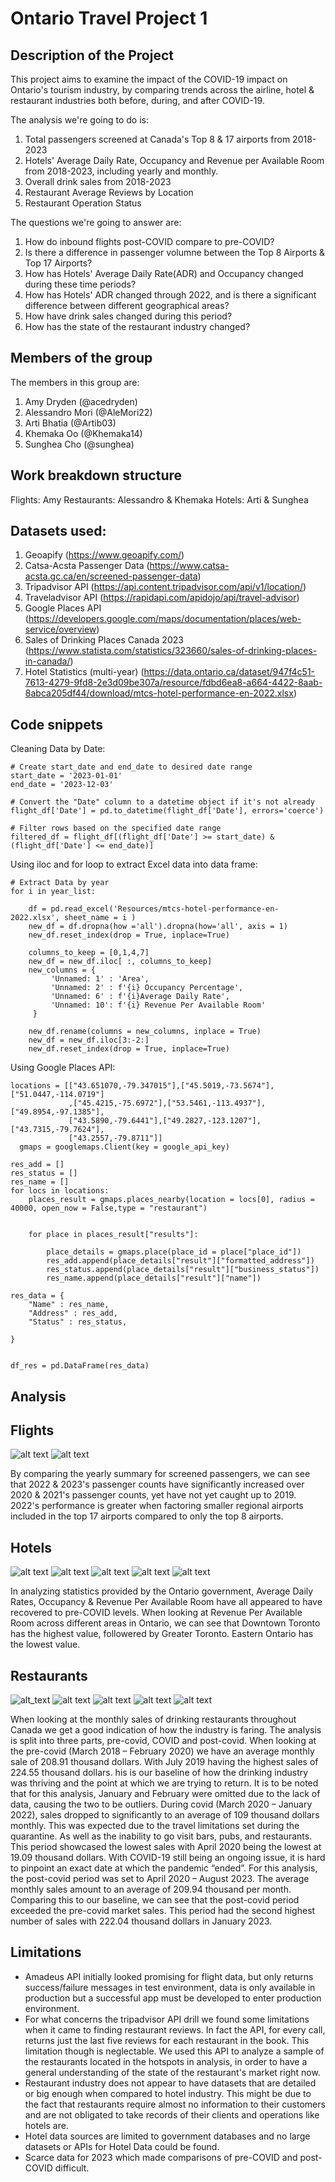 # Ontario Travel Project 1

## Description of the Project 

This project aims to examine the impact of the COVID-19 impact on Ontario's tourism industry, by comparing trends across the airline, hotel & restaurant industries both before, during, and after COVID-19.  

The analysis we're going to do is: 
1. Total passengers screened at Canada's Top 8 & 17 airports from 2018-2023
2. Hotels' Average Daily Rate, Occupancy and Revenue per Available Room from 2018-2023, including yearly and monthly. 
3. Overall drink sales from 2018-2023
4. Restaurant Average Reviews by Location
5. Restaurant Operation Status 

The questions we're going to answer are: 
1. How do inbound flights post-COVID compare to pre-COVID?
2. Is there a difference in passenger volumne between the Top 8 Airports & Top 17 Airports? 
3. How has Hotels' Average Daily Rate(ADR) and Occupancy changed during these time periods?
4. How has Hotels' ADR changed through 2022, and is there a significant difference between different geographical areas? 
5. How have drink sales changed during this period? 
6. How has the state of the restaurant industry changed? 

## Members of the group

The members in this group are: 
1. Amy Dryden (@acedryden)
2. Alessandro Mori (@AleMori22)
3. Arti Bhatia (@Artib03)
4. Khemaka Oo (@Khemaka14)
5. Sunghea Cho (@sunghea)

## Work breakdown structure

Flights: Amy
Restaurants: Alessandro & Khemaka 
Hotels: Arti & Sunghea 

## Datasets used: 

1. Geoapify (https://www.geoapify.com/)
2. Catsa-Acsta Passenger Data (https://www.catsa-acsta.gc.ca/en/screened-passenger-data)
3. Tripadvisor API (https://api.content.tripadvisor.com/api/v1/location/)
4. Traveladvisor API (https://rapidapi.com/apidojo/api/travel-advisor)
5. Google Places API (https://developers.google.com/maps/documentation/places/web-service/overview)
6. Sales of Drinking Places Canada 2023 (https://www.statista.com/statistics/323660/sales-of-drinking-places-in-canada/)
7. Hotel Statistics (multi-year)
(https://data.ontario.ca/dataset/947f4c51-7613-4279-9fd8-2e3d09be307a/resource/fdbd6ea8-a664-4422-8aab-8abca205df44/download/mtcs-hotel-performance-en-2022.xlsx)

## Code snippets
Cleaning Data by Date: 
```
# Create start_date and end_date to desired date range
start_date = '2023-01-01'
end_date = '2023-12-03'

# Convert the "Date" column to a datetime object if it's not already
flight_df['Date'] = pd.to_datetime(flight_df['Date'], errors='coerce')

# Filter rows based on the specified date range
filtered_df = flight_df[(flight_df['Date'] >= start_date) & (flight_df['Date'] <= end_date)]
```
Using iloc and for loop to extract Excel data into data frame: 
```
# Extract Data by year 
for i in year_list:
    
    df = pd.read_excel('Resources/mtcs-hotel-performance-en-2022.xlsx', sheet_name = i )
    new_df = df.dropna(how ='all').dropna(how='all', axis = 1)
    new_df.reset_index(drop = True, inplace=True)

    columns_to_keep = [0,1,4,7]
    new_df = new_df.iloc[ :, columns_to_keep]
    new_columns = {
         'Unnamed: 1' : 'Area',
         'Unnamed: 2' : f'{i} Occupancy Percentage',
         'Unnamed: 6' : f'{i}Average Daily Rate',
         'Unnamed: 10': f'{i} Revenue Per Available Room'
     }

    new_df.rename(columns = new_columns, inplace = True)
    new_df = new_df.iloc[3:-2:]
    new_df.reset_index(drop = True, inplace=True)
```

Using Google Places API: 
```
locations = [["43.651070,-79.347015"],["45.5019,-73.5674"],["51.0447,-114.0719"]
             ,["45.4215,-75.6972"],["53.5461,-113.4937"],["49.8954,-97.1385"],
             ["43.5890,-79.6441"],["49.2827,-123.1207"],["43.7315,-79.7624"],
             ["43.2557,-79.8711"]]
  gmaps = googlemaps.Client(key = google_api_key)

res_add = []
res_status = []
res_name = []
for locs in locations:
    places_result = gmaps.places_nearby(location = locs[0], radius = 40000, open_now = False,type = "restaurant")


    for place in places_result["results"]:

        place_details = gmaps.place(place_id = place["place_id"])
        res_add.append(place_details["result"]["formatted_address"])
        res_status.append(place_details["result"]["business_status"])
        res_name.append(place_details["result"]["name"])

res_data = {
    "Name" : res_name,
    "Address" : res_add,
    "Status" : res_status,

}


df_res = pd.DataFrame(res_data)
```

## Analysis 

## Flights
![alt text](https://github.com/AleMori22/Project_1_repo/blob/main/output/Screened_Passengers_Top_8_Airports.png)
![alt text](https://github.com/AleMori22/Project_1_repo/blob/main/output/Screened_Passengers_Top_17_Airports.png)

By comparing the yearly summary for screened passengers, we can see that 2022 & 2023's passenger counts have significantly increased over 2020 & 2021's passenger counts, yet have not yet caught up to 2019. 2022's performance is greater when factoring smaller regional airports included in the top 17 airports compared to only the top 8 airports. 

## Hotels 

![alt text](https://github.com/AleMori22/Project_1_repo/blob/main/output/Average_Daily_Rate_by_Year.png)
![alt text](https://github.com/AleMori22/Project_1_repo/blob/main/output/Occupancy_Percentage_by_Year.png)
![alt text](https://github.com/AleMori22/Project_1_repo/blob/main/output/Revenue_Per_Available_Room_Year.png)
![alt text](https://github.com/AleMori22/Project_1_repo/blob/main/Graph_data/Figure1.png)
![alt text](https://github.com/AleMori22/Project_1_repo/blob/main/Graph_data/Figure2.png)

In analyzing statistics provided by the Ontario government, Average Daily Rates, Occupancy  & Revenue Per Available Room have all appeared to have recovered to pre-COVID levels. 
When looking at Revenue Per Available Room across different areas in Ontario, we can see that Downtown Toronto has the highest value, followered by Greater Toronto. Eastern Ontario has the lowest value. 


## Restaurants
![alt_text](https://github.com/AleMori22/Project_1_repo/blob/main/output/Drinking_Plot.png)
![alt text](https://github.com/AleMori22/Project_1_repo/blob/main/output/Buisness%20Status.png)
![alt text](https://github.com/AleMori22/Project_1_repo/blob/main/output/Relevant_Review.png)
![alt text](https://github.com/AleMori22/Project_1_repo/blob/main/output/Locations_map.png)
![alt text](https://github.com/AleMori22/Project_1_repo/blob/main/output/average_review_plot.png)

When looking at the monthly sales of drinking restaurants throughout Canada we get a good indication of how the industry is faring. The analysis is split into three parts, pre-covid, COVID and post-covid. When looking at the pre-covid (March 2018 – February 2020) we have an average monthly sale of 208.91 thousand dollars. With July 2019 having the highest sales of 224.55 thousand dollars. his is our baseline of how the drinking industry was thriving and the point at which we are trying to return. It is to be noted that for this analysis, January and February were omitted due to the lack of data, causing the two to be outliers.
During covid (March 2020 – January 2022), sales dropped to significantly to an average of 109 thousand dollars monthly. This was expected due to the travel limitations set during the quarantine. As well as the inability to go visit bars, pubs, and restaurants. This period showcased the lowest sales with April 2020 being the lowest at 19.09 thousand dollars.
With COVID-19 still being an ongoing issue, it is hard to pinpoint an exact date at which the pandemic “ended”. For this analysis, the post-covid period was set to April 2020 – August 2023. The average monthly sales amount to an average of 209.94 thousand per month. Comparing this to our baseline, we can see that the post-covid period exceeded the pre-covid market sales. This period had the second highest number of sales with 222.04 thousand dollars in January 2023.



## Limitations
- Amadeus API initially  looked promising for flight data, but only returns success/failure messages in test environment, data is only available in production but a successful app must be developed to enter production environment. 
- For what concerns the tripadvisor API drill we found some limitations when it came to finding restaurant reviews. In fact the API, for every call, returns just the last five reviews for each restaurant in the book. This limitation though is neglectable. We used this API to analyze a sample of the restaurants located in the hotspots in analysis, in order to have a general understanding of the state of the restaurant's market right now.
- Restaurant industry does not appear to have datasets that are detailed or big enough when compared to hotel industry. This might be due to the fact that restaurants require almost no information to their customers and are not obligated to take records of their clients and operations like hotels are. 
- Hotel data sources are limited to government databases and no large datasets or APIs for Hotel Data could be found. 
- Scarce data for 2023 which made comparisons of pre-COVID and post-COVID difficult. 

